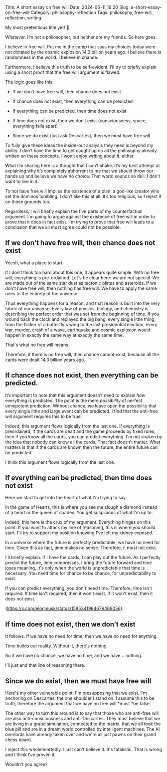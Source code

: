 Title: A short essay on free will
Date: 2024-06-11 19:20
Slug: a-short-essay-on-free-will
Category: philosophy-reflection
Tags: philosophy, free-will, reflection, writing

My most pretentious title yet! 🥳

Whatever. I’m not a philosopher, but neither are my friends. So here goes.

I believe in free will. Put me in the camp that says my choices today were not dictated by the cosmic explosion 14.3 billion years ago. I believe there is randomness in the world. I believe in chance.

Furthermore, I believe this truth to be self-evident. I’ll try to briefly explain using a short proof that the free will argument is flawed.

The logic goes like this:

- If we don’t have free will, then chance does not exist

- If chance does not exist, then everything can be predicted

- If everything can be predicted, then time does not exist

- If time does not exist, then we don’t exist (consciousness, space, everything falls apart)

- Since we do exist (just ask Descartes), then we must have free will

To fully give these ideas the inside-out analysis they need is beyond my ability. I don’t have the time to get caught up on all the philosophy already written on these concepts. I won’t enjoy writing about it, either.

What I’m sharing here is a thought that I can’t shake. It’s my best attempt at explaining why it’s completely abhorrent to me that we should throw our hands up and believe we have no choice. That world sounds so dull. I don't want to live in it.

To not have free will implies the existence of a plan, a god-like creator who set the dominos tumbling. I don’t like this at all. It’s too religious, so I reject it on those grounds too.

Regardless, I will briefly explain the five parts of my counterfactual argument. I'm going to argue against the existence of free will in order to prove that it does in fact exist. I'm trying to prove that free will leads to a conclusion that we all must agree could not be possible.

## If we don't have free will, then chance does not exist

Yeesh, what a place to start.

If I don’t think too hard about this one, it appears quite simple. With no free will, everything is pre-ordained. Let's be clear here: *we* are not special. We are made out of the same star dust as tectonic plates and asteroids. If we don't have free will, then nothing has free will. We have to apply the same rules to the entirety of the universe.

Thus everything happens for a reason, and that reason is built into the very fabric of our universe. Every law of physics, biology, and chemistry is describing the perfect order that was set from the beginning of time. If you wound back the clock and replayed the big bang, every single little thing, from the flicker of a butterfly's wing to the last presidential election, every war, murder, crash of a wave, earthquake and cosmic explosion would happen in exactly the same way at exactly the same time.

That's what no free will means. 

Therefore, if there is no free will, then chance cannot exist, because all the cards were dealt 14.3 billion years ago.

## If chance does not exist, then everything can be predicted.

It’s important to note that this argument doesn’t need to explain *how* everything is predicted. The point is the mere *possibility* of perfect omnipotent prediction. Without chance, we leave open the possibility that every single little and large event can be predicted. I find that the anti-free will argument requires this to be true.

Indeed, this argument flows logically from the last one. If everything is preordained, if the cards are dealt and the game proceeds by fixed rules, then if you know all the cards, you can predict everything. I'm not shaken by the idea that nobody can know all the cards. That fact doesn't matter. What matters is that if the cards are known then the future, the entire future can be predicted. 

I think this argument flows logically from the last one.

## If everything can be predicted, then time does not exist

Here we start to get into the heart of what I'm trying to say.

In the game of Hearts, this is where you see me slough a diamond instead of a heart or the queen of spades. You get suspicious of what I'm up to. 

Indeed, this here is the crux of my argument. Everything hinges on this point. If you want to attack my line of reasoning, this is where you should start. I'll try to support my position knowing I've left my kidney exposed. 

In a universe where the future is perfectly predictable, we have no need for time. Given this as fact, time makes no sense. Therefore, it must not exist. 

I'll briefly explain. If I have the cards, I can play out the future. As I perfectly predict the future, time compresses. I bring the future forward and time loses meaning. It's only when the world is unpredictable that time is necessary. You need time for chance to be chance, for unpredictability to exist.

If you can predict everything, you don't need time. Therefore, time isn't required. If time isn't required, then it won't exist. If it won't exist, then it does not exist.

(https://x.com/elonmusk/status/1585341984679469056).

## If time does not exist, then we don’t exist

It follows. If we have no need for time, then we have no need for anything.

Time builds our reality. Without it, there's nothing.

So if we have no chance, we have no time, and we have... nothing.

I'll just end that line of reasoning there.

## Since we do exist, then we must have free will

Here's my other vulnerable point. I'm presupposing that we exist. I'm anchoring on Descartes, the one shoulder I stand on. I assume this to be truth, therefore the argument that we have no free will *must *be false.

The other way to turn this around is to say that those who are anti-free will are also anti-consciousness and anti-Descartes. They must believe that we are living in a grand simulation, connected to the matrix, that we all took the blue pill and are in a dream world controlled by intelligent machines. The AI overlords have already taken over and we're all just pawns on their grand chess board.

I reject this wholeheartedly. I just can't believe it. It's fatalistic. That is wrong and I think I've proven it. 

Wouldn't you agree?